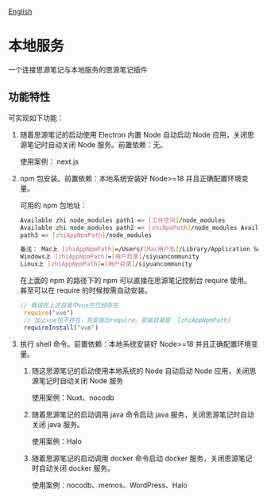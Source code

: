[English](README.md)

# 本地服务

一个连接思源笔记与本地服务的思源笔记插件

## 功能特性

可实现如下功能：

1. 随着思源笔记的启动使用 Electron 内置 Node 自动启动 Node 应用，关闭思源笔记时自动关闭 Node 服务。前置依赖：无。

   使用案例： next.js
2. npm 包安装。前置依赖：本地系统安装好 Node>=18 并且正确配置环境变量。

   可用的 npm 包地址：

   ```bash
   Available zhi node_modules path1 => [工作空间]/node_modules
   Available zhi node_modules path2 => [zhiNpmPath]/node_modules Available zhi node_modules
   path3 => [zhiAppNpmPath]/node_modules 

   备注： Mac上 [zhiAppNpmPath]=/Users/[Mac用户名]/Library/Application Support/siyuancommunity
   Windows上 [zhiAppNpmPath]=[用户目录]/siyuancommunity
   Linux上 [zhiAppNpmPath]=[用户目录]/siyuancommunity
   ```

   在上面的 npm 的路径下的 npm 可以直接在思源笔记控制台 require 使用。 甚至可以在 require 的时候按需自动安装。

   ```js
   // 假设在上述目录中vue包已经存在
    require("vue")
    // 加上vue包不存在，先安装后require。安装目录是  [zhiAppNpmPath]
    requireInstall("vue")
   ```

3. 执行 shell 命令。前置依赖：本地系统安装好 Node>=18 并且正确配置环境变量。

    1. 随这思源笔记的启动使用本地系统的 Node 自动启动 Node 应用，关闭思源笔记时自动关闭 Node 服务

       使用案例：Nuxt、nocodb
    2. 随着思源笔记的启动调用 java 命令启动 java 服务，关闭思源笔记时自动关闭 java 服务。

       使用案例：Halo
    3. 随着思源笔记的启动调用 docker 命令启动 docker 服务，关闭思源笔记时自动关闭 docker 服务。

       使用案例：nocodb、memos、WordPress、Halo
